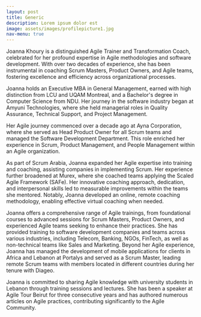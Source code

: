 ```yaml
---
layout: post
title: Generic
description: Lorem ipsum dolor est
image: assets/images/profilepicture1.jpg
nav-menu: true
---
```


Joanna Khoury is a distinguished Agile Trainer and Transformation Coach, celebrated for her profound expertise in Agile methodologies and software development. With over two decades of experience, she has been instrumental in coaching Scrum Masters, Product Owners, and Agile teams, fostering excellence and efficiency across organizational processes. 

Joanna holds an Executive MBA in General Management, earned with high distinction from LCU and UQAM Montreal, and a Bachelor's degree in Computer Science from NDU. Her journey in the software industry began at Amyuni Technologies, where she held managerial roles in Quality Assurance, Technical Support, and Project Management. 

Her Agile journey commenced over a decade ago at Ayna Corporation, where she served as Head Product Owner for all Scrum teams and managed the Software Development Department. This role enriched her experience in Scrum, Product Management, and People Management within an Agile organization. 

As part of Scrum Arabia, Joanna expanded her Agile expertise into training and coaching, assisting companies in implementing Scrum. Her experience further broadened at Murex, where she coached teams applying the Scaled Agile Framework (SAFe). Her innovative coaching approach, dedication, and interpersonal skills led to measurable improvements within the teams she mentored. Notably, Joanna developed an online, remote coaching methodology, enabling effective virtual coaching when needed. 

Joanna offers a comprehensive range of Agile trainings, from foundational courses to advanced sessions for Scrum Masters, Product Owners, and experienced Agile teams seeking to enhance their practices. She has provided training to software development companies and teams across various industries, including Telecom, Banking, NGOs, FinTech, as well as non-technical teams like Sales and Marketing. 
Beyond her Agile experience, Joanna has managed the development of mobile applications for clients in Africa and Lebanon at Portalys and served as a Scrum Master, leading remote Scrum teams with members located in different countries during her tenure with Diageo. 

Joanna is committed to sharing Agile knowledge with university students in Lebanon through training sessions and lectures. She has been a speaker at Agile Tour Beirut for three consecutive years and has authored numerous articles on Agile practices, contributing significantly to the Agile Community. 
